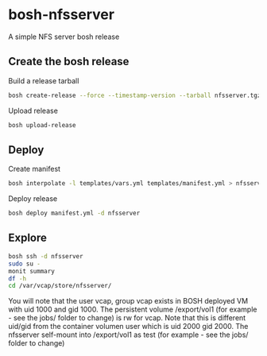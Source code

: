 # bosh-nfsserver

A simple NFS server bosh release

## Create the bosh release

Build a release tarball

```bash
bosh create-release --force --timestamp-version --tarball nfsserver.tgz
```

Upload release

```bash
bosh upload-release
```

## Deploy

Create manifest

```bash
bosh interpolate -l templates/vars.yml templates/manifest.yml > nfsserver.yml
```

Deploy release

```bash
bosh deploy manifest.yml -d nfsserver
```

## Explore

```bash
bosh ssh -d nfsserver
sudo su -
monit summary
df -h
cd /var/vcap/store/nfsserver/
```

You will note that the user vcap, group vcap exists in BOSH deployed VM with uid 1000 and gid 1000.
The persistent volume /export/vol1 (for example - see the jobs/ folder to change) is rw for vcap.
Note that this is different uid/gid from the container volumen user which is uid 2000 gid 2000.
The nfsserver self-mount into /export/vol1 as test (for example - see the jobs/ folder to change)
